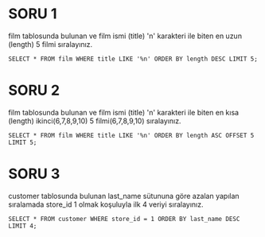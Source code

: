 # SORU 1
film tablosunda bulunan ve film ismi (title) 'n' karakteri ile biten en uzun (length) 5 filmi sıralayınız.
```
SELECT * FROM film WHERE title LIKE '%n' ORDER BY length DESC LIMIT 5;
```

# SORU 2
film tablosunda bulunan ve film ismi (title) 'n' karakteri ile biten en kısa (length) ikinci(6,7,8,9,10) 5 filmi(6,7,8,9,10) sıralayınız.
```
SELECT * FROM film WHERE title LIKE '%n' ORDER BY length ASC OFFSET 5 LIMIT 5;
```

# SORU 3
customer tablosunda bulunan last_name sütununa göre azalan yapılan sıralamada store_id 1 olmak koşuluyla ilk 4 veriyi sıralayınız.
```
SELECT * FROM customer WHERE store_id = 1 ORDER BY last_name DESC LIMIT 4;
```